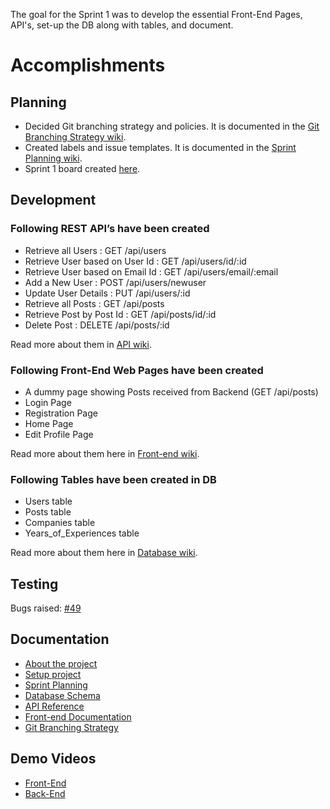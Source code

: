 The goal for the Sprint 1 was to develop the essential Front-End Pages, API's, set-up the DB along with tables, and document.

# Accomplishments

## Planning

- Decided Git branching strategy and policies. It is documented in the [Git Branching Strategy wiki](https://github.com/haxxorsid/referralboard/wiki/Branching-Strategy).
- Created labels and issue templates. It is documented in the [Sprint Planning wiki](https://github.com/haxxorsid/referralboard/wiki/Sprint-planning).
- Sprint 1 board created [here](https://github.com/haxxorsid/referralboard/projects/1).

## Development

### Following REST API’s have been created

- Retrieve all Users : GET /api/users
- Retrieve User based on User Id : GET /api/users/id/:id
- Retrieve User based on Email Id : GET /api/users/email/:email
- Add a New User : POST /api/users/newuser
- Update User Details : PUT /api/users/:id
- Retrieve all Posts : GET /api/posts
- Retrieve Post by Post Id : GET /api/posts/id/:id
- Delete Post : DELETE /api/posts/:id

Read more about them in [API wiki](https://github.com/haxxorsid/referralboard/wiki/API-Reference).

### Following Front-End Web Pages have been created

- A dummy page showing Posts received from Backend (GET /api/posts)
- Login Page
- Registration Page
- Home Page
- Edit Profile Page

Read more about them here in [Front-end wiki](https://github.com/haxxorsid/referralboard/wiki/Frontend-Documentation).

### Following Tables have been created in DB

- Users table
- Posts table
- Companies table
- Years_of_Experiences table

Read more about them here in [Database wiki](https://github.com/haxxorsid/referralboard/wiki/Database-Schema).

## Testing

Bugs raised: [#49](https://github.com/haxxorsid/referralboard/issues/49)

## Documentation

- [About the project](https://github.com/haxxorsid/referralboard/wiki)
- [Setup project](https://github.com/haxxorsid/referralboard/wiki/Setup)
- [Sprint Planning](https://github.com/haxxorsid/referralboard/wiki/Sprint-planning)
- [Database Schema](https://github.com/haxxorsid/referralboard/wiki/Database-Schema)
- [API Reference](https://github.com/haxxorsid/referralboard/wiki/API-Reference)
- [Front-end Documentation](https://github.com/haxxorsid/referralboard/wiki/Frontend-Documentation)
- [Git Branching Strategy](https://github.com/haxxorsid/referralboard/wiki/Branching-Strategy)

## Demo Videos

- [Front-End](https://youtu.be/9BVj0a9ycn0)
- [Back-End](https://youtu.be/TbAVIb_IOiA)
